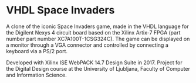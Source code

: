# VHDL Space Invaders

A clone of the iconic Space Invaders game, made in the VHDL language for the Digilent Nexys 4 circuit board based on the Xilinx Artix-7 FPGA (part number part number XC7A100T-1CSG324C). The game can be displayed on a monitor through a VGA connector and controlled by connecting a keyboard via a PS/2 port. 

Developed with Xilinx ISE WebPACK 14.7 Design Suite in 2017. 
Project for the Digital Design course at the University of Ljubljana, Faculty of Computer and Information Science.
